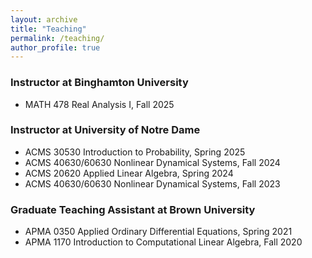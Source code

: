 ```yaml
---
layout: archive
title: "Teaching"
permalink: /teaching/
author_profile: true
---
```


### Instructor at Binghamton University
* MATH 478 Real Analysis I, Fall 2025

### Instructor at University of Notre Dame
* ACMS 30530 Introduction to Probability, Spring 2025
* ACMS 40630/60630 Nonlinear Dynamical Systems, Fall 2024
* ACMS 20620 Applied Linear Algebra, Spring 2024
* ACMS 40630/60630 Nonlinear Dynamical Systems, Fall 2023

### Graduate Teaching Assistant at Brown University
* APMA 0350 Applied Ordinary Differential Equations, Spring 2021
* APMA 1170 Introduction to Computational Linear Algebra, Fall 2020

<!-- ### Graduate Teaching Instructor at Michigan Technological University
* MA 2160 Calculus 2, Spring 2019
* MA 1135 Calculus for Life Sciences, Fall 2018
* MA 2160 Calculus 2, Spring 2018 -->
